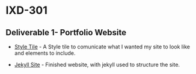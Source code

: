 <h1>IXD-301</h1>

<h2>Deliverable 1- Portfolio Website</h2>

- [Style Tile](http://martinemcgrath.github.io/portfolio/images/portfolio-style-tile.png) - A Style tile to comunicate what I wanted my site to look like and elements to include.

- [Jekyll Site](http://martinemcgrath.github.io/portfolio/index.html) - Finished website, with jekyll used to structure the site.